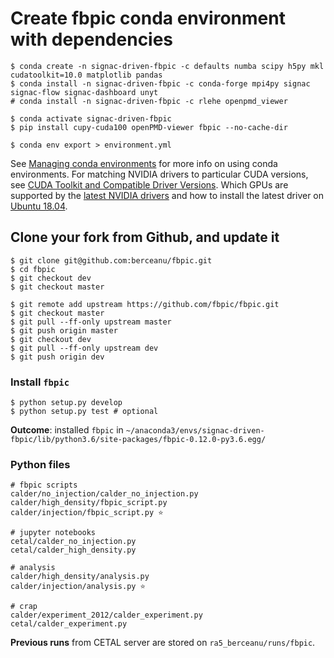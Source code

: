 # Create fbpic conda environment with dependencies

```console
$ conda create -n signac-driven-fbpic -c defaults numba scipy h5py mkl cudatoolkit=10.0 matplotlib pandas
$ conda install -n signac-driven-fbpic -c conda-forge mpi4py signac signac-flow signac-dashboard unyt
# conda install -n signac-driven-fbpic -c rlehe openpmd_viewer

$ conda activate signac-driven-fbpic
$ pip install cupy-cuda100 openPMD-viewer fbpic --no-cache-dir

$ conda env export > environment.yml
```

See [Managing conda environments](https://docs.conda.io/projects/conda/en/latest/user-guide/tasks/manage-environments.html) for more info on using conda environments.
For matching NVIDIA drivers to particular CUDA versions, see [CUDA Toolkit and Compatible Driver Versions](https://docs.nvidia.com/cuda/cuda-toolkit-release-notes/index.html#major-components__table-cuda-toolkit-driver-versions).
Which GPUs are supported by the [latest NVIDIA drivers](https://www.nvidia.com/object/unix.html) and how to install the latest driver on [Ubuntu 18.04](https://www.linuxbabe.com/ubuntu/install-nvidia-driver-ubuntu-18-04).

## Clone your fork from Github, and update it

```console
$ git clone git@github.com:berceanu/fbpic.git
$ cd fbpic
$ git checkout dev
$ git checkout master
```

```console
$ git remote add upstream https://github.com/fbpic/fbpic.git
$ git checkout master
$ git pull --ff-only upstream master
$ git push origin master
$ git checkout dev
$ git pull --ff-only upstream dev
$ git push origin dev
```

### Install `fbpic`

```console
$ python setup.py develop
$ python setup.py test # optional
```

**Outcome**: installed `fbpic` in `~/anaconda3/envs/signac-driven-fbpic/lib/python3.6/site-packages/fbpic-0.12.0-py3.6.egg/`

<!-- todo remove below this line -->

### Python files

```console
# fbpic scripts
calder/no_injection/calder_no_injection.py
calder/high_density/fbpic_script.py
calder/injection/fbpic_script.py ⭐️

# jupyter notebooks
cetal/calder_no_injection.py
cetal/calder_high_density.py

# analysis
calder/high_density/analysis.py
calder/injection/analysis.py ⭐️

# crap
calder/experiment_2012/calder_experiment.py
cetal/calder_experiment.py
```

**Previous runs** from CETAL server are stored on `ra5_berceanu/runs/fbpic`.
